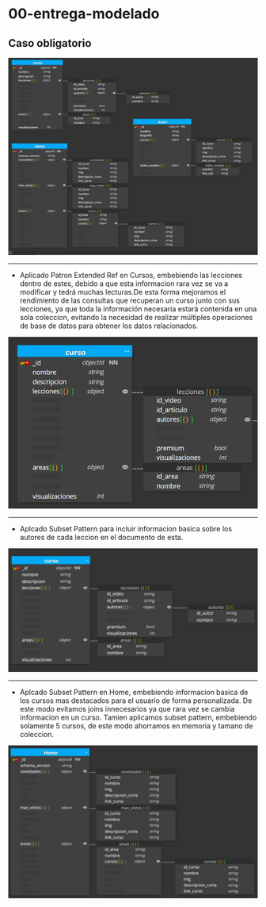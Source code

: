 # 00-entrega-modelado

## Caso obligatorio

![Vista completa](./content/pantallazo1.png)




__________________________________________


- Aplicado Patron Extended Ref en Cursos, embebiendo las lecciones dentro de estes, debido a que esta informacion rara vez se va a modificar y tedrá muchas lecturas.De esta forma mejoramos el rendimiento de las consultas que recuperan un curso junto con sus lecciones, ya que toda la información necesaria estará contenida en una sola coleccion, evitando la necesidad de realizar múltiples operaciones de base de datos para obtener los datos relacionados.

![imagen](./content/pantallazo2.png)


__________________________________________


- Aplcado Subset Pattern para incluir informacion basica sobre los autores de cada leccion en el documento de esta.

![imagen](./content/pantallazo3.png)


__________________________________________


- Aplcado Subset Pattern en Home, embebiendo informacion basica de los cursos mas destacados para el usuario de forma personalizada. De este modo evitamos joins innecesarios ya que rara vez se cambia informacion en un curso. Tamien aplicamos subset pattern, embebiendo solamente 5 cursos, de este modo ahorramos en memoria y tamano de coleccion.

![imagen](./content/pantallazo4.png)
